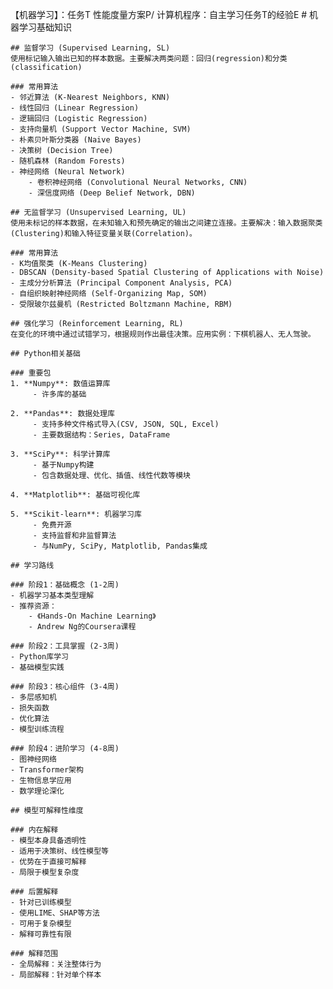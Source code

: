 【机器学习】：任务T  性能度量方案P/ 计算机程序：自主学习任务T的经验E
    # 机器学习基础知识

    ## 监督学习 (Supervised Learning, SL)
    使用标记输入输出已知的样本数据。主要解决两类问题：回归(regression)和分类(classification)

    ### 常用算法
    - 邻近算法 (K-Nearest Neighbors, KNN)
    - 线性回归 (Linear Regression)
    - 逻辑回归 (Logistic Regression)
    - 支持向量机 (Support Vector Machine, SVM)
    - 朴素贝叶斯分类器 (Naive Bayes)
    - 决策树 (Decision Tree)
    - 随机森林 (Random Forests)
    - 神经网络 (Neural Network)
        - 卷积神经网络 (Convolutional Neural Networks, CNN)
        - 深信度网络 (Deep Belief Network, DBN)

    ## 无监督学习 (Unsupervised Learning, UL)
    使用未标记的样本数据，在未知输入和预先确定的输出之间建立连接。主要解决：输入数据聚类(Clustering)和输入特征变量关联(Correlation)。

    ### 常用算法
    - K均值聚类 (K-Means Clustering)
    - DBSCAN (Density-based Spatial Clustering of Applications with Noise)
    - 主成分分析算法 (Principal Component Analysis, PCA)
    - 自组织映射神经网络 (Self-Organizing Map, SOM)
    - 受限玻尔兹曼机 (Restricted Boltzmann Machine, RBM)

    ## 强化学习 (Reinforcement Learning, RL)
    在变化的环境中通过试错学习，根据规则作出最佳决策。应用实例：下棋机器人、无人驾驶。

    ## Python相关基础

    ### 重要包
    1. **Numpy**: 数值运算库
         - 许多库的基础

    2. **Pandas**: 数据处理库
         - 支持多种文件格式导入(CSV, JSON, SQL, Excel)
         - 主要数据结构：Series, DataFrame

    3. **SciPy**: 科学计算库
         - 基于Numpy构建
         - 包含数据处理、优化、插值、线性代数等模块

    4. **Matplotlib**: 基础可视化库

    5. **Scikit-learn**: 机器学习库
         - 免费开源
         - 支持监督和非监督算法
         - 与NumPy, SciPy, Matplotlib, Pandas集成

    ## 学习路线

    ### 阶段1：基础概念 (1-2周)
    - 机器学习基本类型理解
    - 推荐资源：
        - 《Hands-On Machine Learning》
        - Andrew Ng的Coursera课程

    ### 阶段2：工具掌握 (2-3周)
    - Python库学习
    - 基础模型实践

    ### 阶段3：核心组件 (3-4周)
    - 多层感知机
    - 损失函数
    - 优化算法
    - 模型训练流程

    ### 阶段4：进阶学习 (4-8周)
    - 图神经网络
    - Transformer架构
    - 生物信息学应用
    - 数学理论深化

    ## 模型可解释性维度

    ### 内在解释
    - 模型本身具备透明性
    - 适用于决策树、线性模型等
    - 优势在于直接可解释
    - 局限于模型复杂度

    ### 后置解释
    - 针对已训练模型
    - 使用LIME、SHAP等方法
    - 可用于复杂模型
    - 解释可靠性有限

    ### 解释范围
    - 全局解释：关注整体行为
    - 局部解释：针对单个样本
